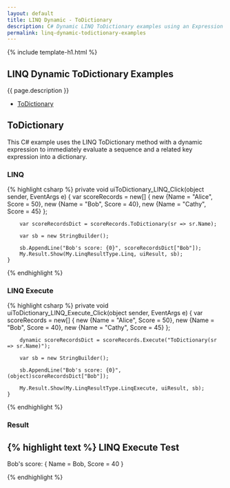 ```yaml
---
layout: default
title: LINQ Dynamic - ToDictionary
description: C# Dynamic LINQ ToDictionary examples using an Expression Evaluator.
permalink: linq-dynamic-todictionary-examples
---
```


{% include template-h1.html %}

## LINQ Dynamic ToDictionary Examples
{{ page.description }}

- [ToDictionary](#todictionary)

## ToDictionary
This C# example uses the LINQ ToDictionary method with a dynamic expression to immediately evaluate a sequence and a related key expression into a dictionary.

### LINQ
{% highlight csharp %}
private void uiToDictionary_LINQ_Click(object sender, EventArgs e)
    {
        var scoreRecords = new[]
            {
                new {Name = "Alice", Score = 50},
                new {Name = "Bob", Score = 40},
                new {Name = "Cathy", Score = 45}
            };

        var scoreRecordsDict = scoreRecords.ToDictionary(sr => sr.Name);

        var sb = new StringBuilder();

        sb.AppendLine("Bob's score: {0}", scoreRecordsDict["Bob"]);
        My.Result.Show(My.LinqResultType.Linq, uiResult, sb);
    }
{% endhighlight %}

### LINQ Execute
{% highlight csharp %}
private void uiToDictionary_LINQ_Execute_Click(object sender, EventArgs e)
    {
        var scoreRecords = new[]
            {
                new {Name = "Alice", Score = 50},
                new {Name = "Bob", Score = 40},
                new {Name = "Cathy", Score = 45}
            };

        dynamic scoreRecordsDict = scoreRecords.Execute("ToDictionary(sr => sr.Name)");

        var sb = new StringBuilder();

        sb.AppendLine("Bob's score: {0}", (object)scoreRecordsDict["Bob"]);

        My.Result.Show(My.LinqResultType.LinqExecute, uiResult, sb);
    }
{% endhighlight %}

### Result
{% highlight text %}
LINQ Execute Test
------------------------------
Bob's score: { Name = Bob, Score = 40 }

{% endhighlight %}
